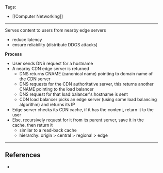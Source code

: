 Tags:
- [[Computer Networking]]
---
Serves content to users from nearby edge servers
* reduce latency
* ensure reliability (distribute DDOS attacks)

**Process**
- User sends DNS request for a hostname
- A nearby CDN edge server is returned
	- DNS returns CNAME (canonical name) pointing to domain name of the CDN server
	- DNS requests for the CDN authoritative server, this returns another CNAME pointing to the load balancer
	- DNS request for that load balancer's hostname is sent
	- CDN load balancer picks an edge server (using some load balancing algorithm) and returns its IP
- Edge server checks its CDN cache, if it has the content, return it to the user
- Else, recursively request for it from its parent server, save it in the cache, then return it
	- similar to a read-back cache
	- hierarchy: origin > central > regional > edge

---
## References
- 
